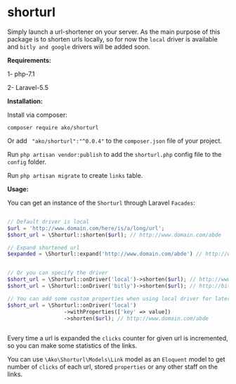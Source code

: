 # shorturl
Simply launch a url-shortener on your server.
As the main purpose of this package is to shorten urls locally, so for now the `local` driver
is available and `bitly and google` drivers will be added soon.

**Requirements:**

1- php-7.1

2- Laravel-5.5


**Installation:**

Install via composer:

`
composer require ako/shorturl
`

Or add ` "ako/shorturl":"^0.0.4"` to the `composer.json` file of your project.

Run `php artisan vendor:publish` to add the `shorturl.php` config file to the `config` folder.

Run `php artisan migrate` to create `links` table.

**Usage:**

You can get an instance of the `Shorturl` through Laravel `Facades`:

```php

// Default driver is local
$url = 'http://www.domain.com/here/is/a/long/url';
$short_url = \Shorturl::shorten($url); // http://www.domain.com/abde

// Expand shortened url
$expanded = \Shorturl::expand('http://www.domain.com/abde') // http://www.domain.com/here/is/a/long/url


// Or you can specify the driver
$short_url = \Shorturl::onDriver('local')->shorten($url); // http://www.domain.com/abde
$short_url = \Shorturl::onDriver('bitly')->shorten($url); // http://bit.ly/shortened

// You can add some custom properties when using local driver for later access on the url
$short_url = \Shorturl::onDriver('local')
                  ->withProperties(['key' => value])
                  ->shorten($url); // http://www.domain.com/abde
                  
```

Every time a url is expanded the `clicks` counter for given url is incremented, so you can 
make some statistics of the links.

You can use `\Ako\Shorturl\Models\Link` model as an `Eloquent` model to get number of `clicks` of each url, stored
`properties` or any other staff on the links. 
